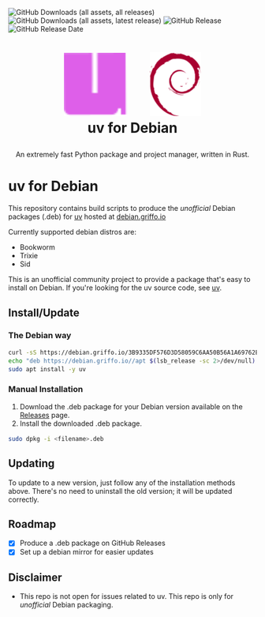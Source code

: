 ![GitHub Downloads (all assets, all releases)](https://img.shields.io/github/downloads/dariogriffo/uv-debian/total)
![GitHub Downloads (all assets, latest release)](https://img.shields.io/github/downloads/dariogriffo/uv-debian/latest/total)
![GitHub Release](https://img.shields.io/github/v/release/dariogriffo/uv-debian)
![GitHub Release Date](https://img.shields.io/github/release-date/dariogriffo/uv-debian)

<h1>
   <p align="center">
     <a href="https://uv.org/"><img src="https://github.com/dariogriffo/uv-debian/blob/main/uv-logo.png" alt="uv Logo" width="128" style="margin-right: 20px"></a>
     <a href="https://www.debian.org/"><img src="https://github.com/dariogriffo/uv-debian/blob/main/debian-logo.png" alt="Debian Logo" width="104" style="margin-left: 20px"></a>
     <br>uv for Debian
   </p>
</h1>
<p align="center">
 An extremely fast Python package and project manager, written in Rust.
</p>

# uv for Debian

This repository contains build scripts to produce the _unofficial_ Debian packages
(.deb) for [uv](https://github.com/astral-sh/uv/) hosted at [debian.griffo.io](https://debian.griffo.io)

Currently supported debian distros are:
- Bookworm
- Trixie
- Sid

This is an unofficial community project to provide a package that's easy to
install on Debian. If you're looking for the uv source code, see
[uv](https://github.com/astral-sh/uv/).

## Install/Update

### The Debian way

```sh
curl -sS https://debian.griffo.io/3B9335DF576D3D58059C6AA50B56A1A69762E9FF.asc | gpg --dearmor --yes -o /etc/apt/trusted.gpg.d/debian.griffo.io.gpg
echo "deb https://debian.griffo.io//apt $(lsb_release -sc 2>/dev/null) main" | sudo tee /etc/apt/sources.list.d/debian.griffo.io.list
sudo apt install -y uv
```

### Manual Installation

1. Download the .deb package for your Debian version available on
   the [Releases](https://github.com/dariogriffo/uv-debian/releases) page.
2. Install the downloaded .deb package.

```sh
sudo dpkg -i <filename>.deb
```
## Updating

To update to a new version, just follow any of the installation methods above. There's no need to uninstall the old version; it will be updated correctly.

## Roadmap

- [x] Produce a .deb package on GitHub Releases
- [x] Set up a debian mirror for easier updates

## Disclaimer

- This repo is not open for issues related to uv. This repo is only for _unofficial_ Debian packaging.

